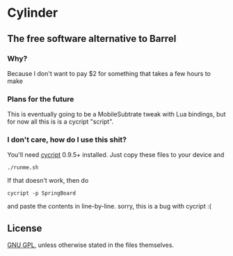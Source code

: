 # Cylinder

## The free software alternative to Barrel

### Why?

Because I don't want to pay $2 for something that takes a few hours to make

### Plans for the future

This is eventually going to be a MobileSubtrate tweak with Lua bindings, but for now all this is is a cycript "script".

### I don't care, how do I use this shit?

You'll need [cycript](http://cycript.org) 0.9.5+ installed. Just copy these files to your device and

```
./runme.sh
```

If that doesn't work, then do

```
cycript -p SpringBoard
```

and paste the contents in line-by-line. sorry, this is a bug with cycript :(

## License

[GNU GPL](https://github.com/rweichler/cylinder/blob/master/LICENSE), unless otherwise stated in the files themselves.
